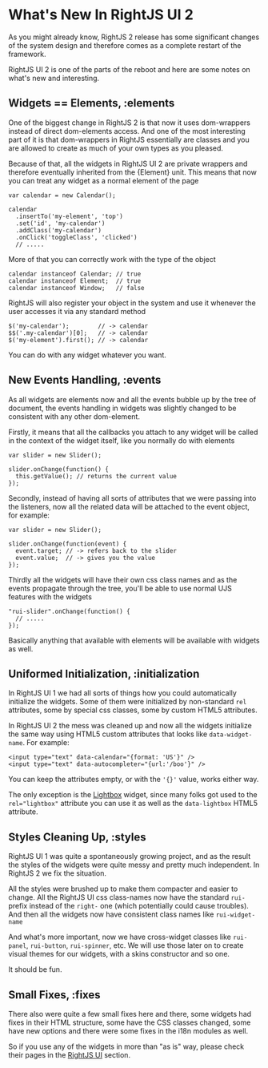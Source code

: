 # What's New In RightJS UI 2

As you might already know, RightJS 2 release has some significant changes of
the system design and therefore comes as a complete restart of the framework.

RightJS UI 2 is one of the parts of the reboot and here are some notes on
what's new and interesting.


## Widgets == Elements, :elements

One of the biggest change in RightJS 2 is that now it uses dom-wrappers
instead of direct dom-elements access. And one of the most interesting part
of it is that dom-wrappers in RightJS essentially are classes and you are
allowed to create as much of your own types as you pleased.

Because of that, all the widgets in RightJS UI 2 are private wrappers and
therefore eventually inherited from the {Element} unit. This means that now
you can treat any widget as a normal element of the page

    var calendar = new Calendar();

    calendar
      .insertTo('my-element', 'top')
      .set('id', 'my-calendar')
      .addClass('my-calendar')
      .onClick('toggleClass', 'clicked')
      // .....

More of that you can correctly work with the type of the object

    calendar instanceof Calendar; // true
    calendar instanceof Element;  // true
    calendar instanceof Window;   // false

RightJS will also register your object in the system and use it whenever the
user accesses it via any standard method

    $('my-calendar');        // -> calendar
    $$('.my-calendar')[0];   // -> calendar
    $('my-element').first(); // -> calendar

You can do with any widget whatever you want.


## New Events Handling, :events

As all widgets are elements now and all the events bubble up by the tree of
document, the events handling in widgets was slightly changed to be consistent
with any other dom-element.

Firstly, it means that all the callbacks you attach to any widget will be
called in the context of the widget itself, like you normally do with elements

    var slider = new Slider();

    slider.onChange(function() {
      this.getValue(); // returns the current value
    });

Secondly, instead of having all sorts of attributes that we were passing into
the listeners, now all the related data will be attached to the event object,
for example:

    var slider = new Slider();

    slider.onChange(function(event) {
      event.target; // -> refers back to the slider
      event.value;  // -> gives you the value
    });

Thirdly all the widgets will have their own css class names and as the events
propagate through the tree, you'll be able to use normal UJS features with
the widgets

    "rui-slider".onChange(function() {
      // .....
    });

Basically anything that available with elements will be available with widgets
as well.


## Uniformed Initialization, :initialization

In RightJS UI 1 we had all sorts of things how you could automatically
initialize the widgets. Some of them were initialized by non-standard `rel`
attributes, some by special css classes, some by custom HTML5 attributes.

In RightJS UI 2 the mess was cleaned up and now all the widgets initialize the
same way using HTML5 custom attributes that looks like `data-widget-name`. For
example:

    <input type="text" data-calendar="{format: 'US'}" />
    <input type="text" data-autocompleter="{url:'/boo'}" />

You can keep the attributes empty, or with the `'{}'` value, works either way.

The only exception is the [Lightbox](/ui/lightbox) widget, since many folks
got used to the `rel="lightbox"` attribute you can use it as well as the
`data-lightbox` HTML5 attribute.


## Styles Cleaning Up, :styles

RightJS UI 1 was quite a spontaneously growing project, and as the result the
styles of the widgets were quite messy and pretty much independent. In
RightJS 2 we fix the situation.

All the styles were brushed up to make them compacter and easier to change.
All the RightJS UI css class-names now have the standard `rui-` prefix
instead of the `right-` one (which potentially could cause troubles). And then
all the widgets now have consistent class names like `rui-widget-name`

And what's more important, now we have cross-widget classes like `rui-panel`,
`rui-button`, `rui-spinner`, etc. We will use those later on to create visual
themes for our widgets, with a skins constructor and so one.

It should be fun.


## Small Fixes, :fixes

There also were quite a few small fixes here and there, some widgets had fixes
in their HTML structure, some have the CSS classes changed, some have new
options and there were some fixes in the i18n modules as well.

So if you use any of the widgets in more than "as is" way, please check their
pages in the [RightJS UI](/ui) section.

